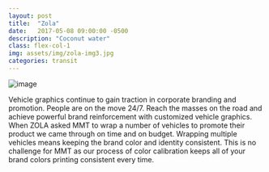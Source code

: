 ```yaml
---
layout: post
title:  "Zola"
date:   2017-05-08 09:00:00 -0500
description: "Coconut water"
class: flex-col-1
img: assets/img/zola-img3.jpg
categories: transit
---
```

![image](../../assets/img/zola-hero.jpg "Zola hero image")

<span>V</span>ehicle graphics continue to gain traction in corporate branding and promotion. People are on the move 24/7. Reach the masses on the road and achieve powerful brand reinforcement with customized vehicle graphics. When ZOLA asked MMT to wrap a number of vehicles to promote their product we came through on time and on budget. Wrapping multiple vehicles means keeping the brand color and identity consistent. This is no challenge for MMT as our process of color calibration keeps all of your brand colors printing consistent every time.
